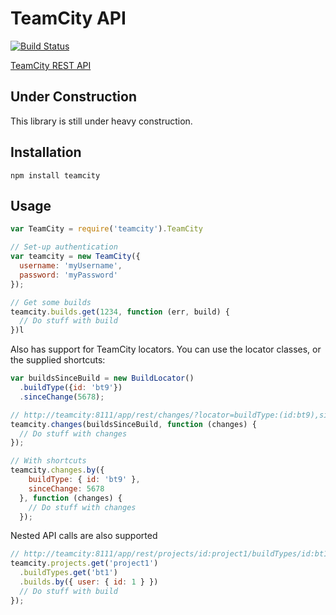 # TeamCity API

[![Build Status](https://travis-ci.org/jeef3/teamcity.svg?branch=master)](https://travis-ci.org/jeef3/teamcity)

[TeamCity REST API](http://confluence.jetbrains.com/display/TCD8/REST+API)

## Under Construction

This library is still under heavy construction.

## Installation

```
npm install teamcity
```

## Usage

``` JavaScript
var TeamCity = require('teamcity').TeamCity

// Set-up authentication
var teamcity = new TeamCity({
  username: 'myUsername',
  password: 'myPassword'
});

// Get some builds
teamcity.builds.get(1234, function (err, build) {
  // Do stuff with build
})l
```

Also has support for TeamCity locators. You can use the locator classes, or the supplied shortcuts:

``` JavaScript
var buildsSinceBuild = new BuildLocator()
  .buildType({id: 'bt9'})
  .sinceChange(5678);

// http://teamcity:8111/app/rest/changes/?locator=buildType:(id:bt9),sinceChange:5678
teamcity.changes(buildsSinceBuild, function (changes) {
  // Do stuff with changes
});

// With shortcuts
teamcity.changes.by({
    buildType: { id: 'bt9' },
    sinceChange: 5678
  }, function (changes) {
    // Do stuff with changes
  });
```

Nested API calls are also supported

``` JavaScript
// http://teamcity:8111/app/rest/projects/id:project1/buildTypes/id:bt1/builds/user:(id:1)
teamcity.projects.get('project1')
  .buildTypes.get('bt1')
  .builds.by({ user: { id: 1 } })
  // Do stuff with build
});
```
